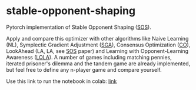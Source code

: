 # stable-opponent-shaping
Pytorch implementation of Stable Opponent Shaping ([SOS](https://openreview.net/pdf?id=SyGjjsC5tQ)).

Apply and compare this optimizer with other algorithms like Naive Learning (NL), Symplectic Gradient Adjustment ([SGA](http://jmlr.csail.mit.edu/papers/v20/19-008.html)), Consensus Optimization ([CO](https://arxiv.org/pdf/1705.10461.pdf)), LookAhead (LA, LA, see [SOS](https://openreview.net/pdf?id=SyGjjsC5tQ) paper) and Learning with Opponent-Learning Awareness ([LOLA](https://arxiv.org/pdf/1709.04326.pdf)). A number of games including matching pennies, iterated prisoner's dilemma and the tandem game are already implemented, but feel free to define any n-player game and compare yourself.

Use this link to run the notebook in colab: [link](https://colab.research.google.com/github/aletcher/stable-opponent-shaping/blob/master/stable-opponent-shaping.ipynb)
